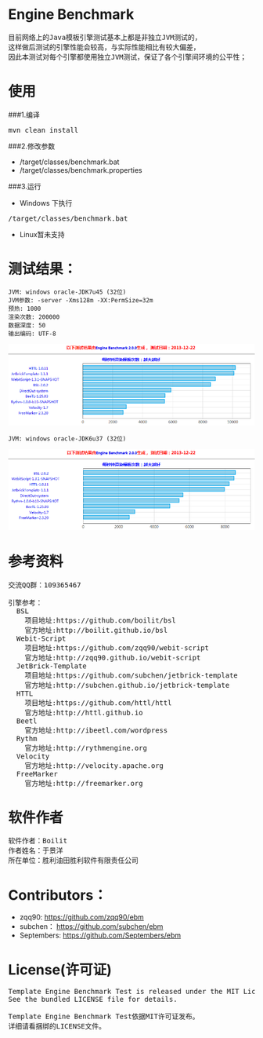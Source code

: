 Engine Benchmark
===
<pre>
目前网络上的Java模板引擎测试基本上都是非独立JVM测试的，
这样做后测试的引擎性能会较高，与实际性能相比有较大偏差，
因此本测试对每个引擎都使用独立JVM测试，保证了各个引擎间环境的公平性；
</pre>

使用
===
###1.编译
<pre>
mvn clean install
</pre>

###2.修改参数
+ /target/classes/benchmark.bat
+ /target/classes/benchmark.properties

###3.运行
+ Windows 下执行
<pre>
/target/classes/benchmark.bat
</pre>
+ Linux暂未支持


测试结果：
============

~~~~~
JVM: windows oracle-JDK7u45 (32位)
JVM参数: -server -Xms128m -XX:PermSize=32m
预热: 1000
渲染次数: 200000
数据深度: 50
输出编码: UTF-8
~~~~~

![report.png](report_jdk7.png)

~~~~~
JVM: windows oracle-JDK6u37 (32位)
~~~~~

![report.png](report_jdk6.png)


参考资料
===
<pre>
交流QQ群：109365467

引擎参考：
  BSL
    项目地址:https://github.com/boilit/bsl
    官方地址:http://boilit.github.io/bsl
  Webit-Script
    项目地址:https://github.com/zqq90/webit-script
    官方地址:http://zqq90.github.io/webit-script
  JetBrick-Template
    项目地址:https://github.com/subchen/jetbrick-template
    官方地址:http://subchen.github.io/jetbrick-template
  HTTL
    项目地址:https://github.com/httl/httl
    官方地址:http://httl.github.io
  Beetl
    官方地址:http://ibeetl.com/wordpress
  Rythm
    官方地址:http://rythmengine.org
  Velocity
    官方地址:http://velocity.apache.org
  FreeMarker
    官方地址:http://freemarker.org
</pre>

软件作者
===
<pre>
软件作者：Boilit
作者姓名：于景洋
所在单位：胜利油田胜利软件有限责任公司
</pre>


Contributors：
==============

* zqq90: https://github.com/zqq90/ebm
* subchen： https://github.com/subchen/ebm
* Septembers: https://github.com/Septembers/ebm

License(许可证)
===
<pre>
Template Engine Benchmark Test is released under the MIT License. 
See the bundled LICENSE file for details.

Template Engine Benchmark Test依据MIT许可证发布。
详细请看捆绑的LICENSE文件。
</pre>

